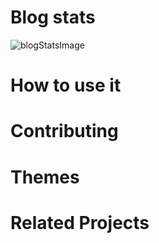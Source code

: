 # Blog stats 


![blogStatsImage](https://blog-stats-dev.vercel.app//api/dev?username=imkarthikeyan&year=2022&theme=default)


# How to use it

# Contributing

# Themes 

# Related Projects
